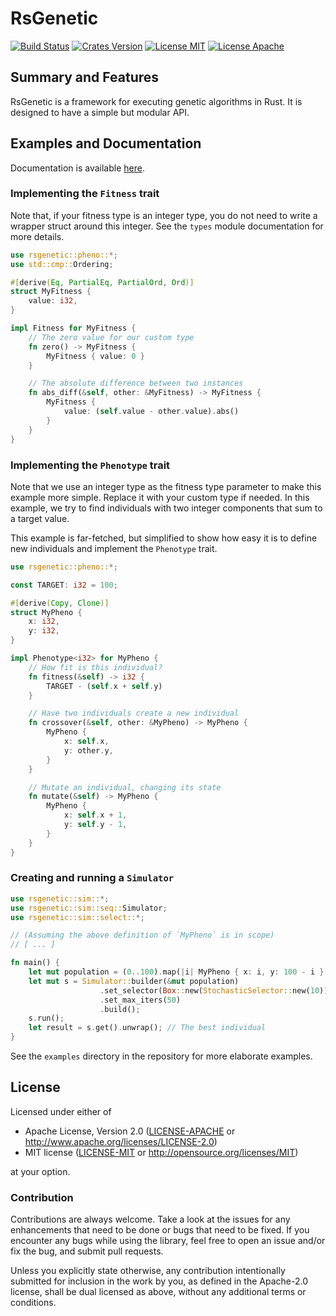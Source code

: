 # RsGenetic
[![Build Status](https://travis-ci.org/m-decoster/RsGenetic.svg?branch=master)](https://travis-ci.org/m-decoster/RsGenetic)
[![Crates Version](https://img.shields.io/crates/v/rsgenetic.svg)](https://crates.io/crates/rsgenetic/)
[![License MIT](https://img.shields.io/badge/License-MIT-blue.svg)](./LICENSE)
[![License Apache](https://img.shields.io/badge/license-Apache--2.0-blue.svg)](./LICENSE)

## Summary and Features
RsGenetic is a framework for executing genetic algorithms in Rust. It is designed to have a simple but modular API.

## Examples and Documentation
Documentation is available [here](https://docs.rs/rsgenetic/1.7.0/rsgenetic/).  

### Implementing the `Fitness` trait

Note that, if your fitness type is an integer type, you
do not need to write a wrapper struct around this integer. See
the `types` module documentation for more details.

```rust
use rsgenetic::pheno::*;
use std::cmp::Ordering;

#[derive(Eq, PartialEq, PartialOrd, Ord)]
struct MyFitness {
    value: i32,
}

impl Fitness for MyFitness {
    // The zero value for our custom type
    fn zero() -> MyFitness {
        MyFitness { value: 0 }
    }

    // The absolute difference between two instances
    fn abs_diff(&self, other: &MyFitness) -> MyFitness {
        MyFitness {
            value: (self.value - other.value).abs()
        }
    }
}
```

### Implementing the `Phenotype` trait

Note that we use an integer type as the fitness type parameter
to make this example more simple. Replace it with your custom type
if needed. In this example, we try to find individuals with
two integer components that sum to a target value.

This example is far-fetched, but simplified to show how
easy it is to define new individuals and implement
the `Phenotype` trait.

```rust
use rsgenetic::pheno::*;

const TARGET: i32 = 100;

#[derive(Copy, Clone)]
struct MyPheno {
    x: i32,
    y: i32,
}

impl Phenotype<i32> for MyPheno {
    // How fit is this individual?
    fn fitness(&self) -> i32 {
        TARGET - (self.x + self.y)
    }

    // Have two individuals create a new individual
    fn crossover(&self, other: &MyPheno) -> MyPheno {
        MyPheno {
            x: self.x,
            y: other.y,
        }
    }

    // Mutate an individual, changing its state
    fn mutate(&self) -> MyPheno {
        MyPheno {
            x: self.x + 1,
            y: self.y - 1,
        }
    }
}
```

### Creating and running a `Simulator`

```rust
use rsgenetic::sim::*;
use rsgenetic::sim::seq::Simulator;
use rsgenetic::sim::select::*;

// (Assuming the above definition of `MyPheno` is in scope)
// [ ... ]

fn main() {
    let mut population = (0..100).map(|i| MyPheno { x: i, y: 100 - i }).collect();
    let mut s = Simulator::builder(&mut population)
                    .set_selector(Box::new(StochasticSelector::new(10)))
                    .set_max_iters(50)
                    .build();
    s.run();
    let result = s.get().unwrap(); // The best individual
}
```

See the `examples` directory in the repository for more elaborate examples.

## License

Licensed under either of

 * Apache License, Version 2.0 ([LICENSE-APACHE](LICENSE-APACHE) or http://www.apache.org/licenses/LICENSE-2.0)
 * MIT license ([LICENSE-MIT](LICENSE-MIT) or http://opensource.org/licenses/MIT)

at your option.

### Contribution

Contributions are always welcome. Take a look at the issues for any enhancements that need to be
done or bugs that need to be fixed. If you encounter any bugs while using the library, feel free to
open an issue and/or fix the bug, and submit pull requests.

Unless you explicitly state otherwise, any contribution intentionally submitted
for inclusion in the work by you, as defined in the Apache-2.0 license, shall be dual licensed as above, without any
additional terms or conditions.
